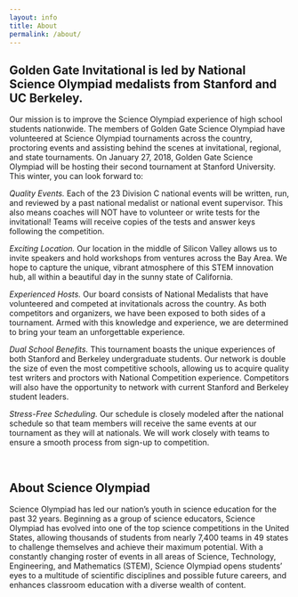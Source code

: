```yaml
---
layout: info
title: About
permalink: /about/
---
```


## Golden Gate Invitational is led by National Science Olympiad medalists from Stanford and UC Berkeley.

Our mission is to improve the Science Olympiad experience of high school students nationwide. The members of Golden Gate Science Olympiad have volunteered at Science Olympiad tournaments across the country, proctoring events and assisting behind the scenes at invitational, regional, and state tournaments. On January 27, 2018, Golden Gate Science Olympiad will be hosting their second tournament at Stanford University. This winter, you can look forward to:

*Quality Events.* Each of the 23 Division C national events will be written, run, and reviewed by a past national medalist or national event supervisor. This also means coaches will NOT have to volunteer or write tests for the invitational! Teams will receive copies of the tests and answer keys following the competition.

*Exciting Location.* Our location in the middle of Silicon Valley allows us to invite speakers and hold workshops from ventures across the Bay Area. We hope to capture the unique, vibrant atmosphere of this STEM innovation hub, all within a beautiful day in the sunny state of California.

*Experienced Hosts.* Our board consists of National Medalists that have volunteered and competed at invitationals across the country. As both competitors and organizers, we have been exposed to both sides of a tournament. Armed with this knowledge and experience, we are determined to bring your team an unforgettable experience.

*Dual School Benefits.* This tournament boasts the unique experiences of both Stanford and Berkeley undergraduate students. Our network is double the size of even the most competitive schools, allowing us to acquire quality test writers and proctors with National Competition experience. Competitors will also have the opportunity to network with current Stanford and Berkeley student leaders. 

*Stress-Free Scheduling.*  Our schedule is closely modeled after the national schedule so that team members will receive the same events at our tournament as they will at nationals. We will work closely with teams to ensure a smooth process from sign-up to competition. 

<br>

## About Science Olympiad
Science Olympiad has led our nation’s youth in science education for the past 32 years. Beginning as a group of science educators, Science Olympiad has evolved into one of the top science competitions in the United States, allowing thousands of students from nearly 7,400 teams in 49 states to challenge themselves and achieve their maximum potential. With a constantly changing roster of events in all areas of Science, Technology, Engineering, and Mathematics (STEM), Science Olympiad opens students’ eyes to a multitude of scientific disciplines and possible future careers, and enhances classroom education with a diverse wealth of content.
